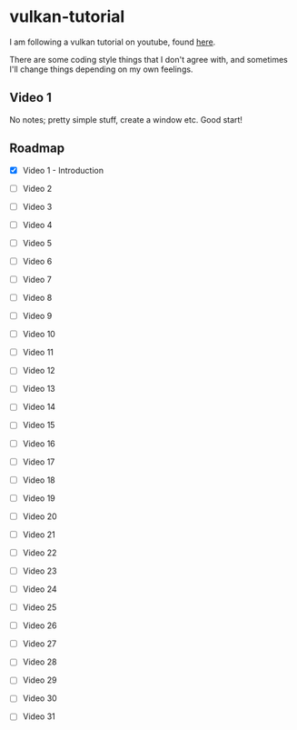 # vulkan-tutorial
I am following a vulkan tutorial on youtube, found [here](https://www.youtube.com/watch?v=lr93-_cC8v4&list=PL8327DO66nu9qYVKLDmdLW_84-yE4auCR&index=2).

There are some coding style things that I don't agree with, and sometimes I'll change things depending on my own feelings.

## Video 1
No notes; pretty simple stuff, create a window etc. Good start!

## Roadmap

- [x] Video 1 - Introduction
- [ ] Video 2
- [ ] Video 3
- [ ] Video 4
- [ ] Video 5
- [ ] Video 6
- [ ] Video 7
- [ ] Video 8
- [ ] Video 9
- [ ] Video 10
- [ ] Video 11
- [ ] Video 12
- [ ] Video 13
- [ ] Video 14
- [ ] Video 15
- [ ] Video 16
- [ ] Video 17
- [ ] Video 18
- [ ] Video 19
- [ ] Video 20
- [ ] Video 21
- [ ] Video 22
- [ ] Video 23
- [ ] Video 24
- [ ] Video 25
- [ ] Video 26
- [ ] Video 27
- [ ] Video 28
- [ ] Video 29
- [ ] Video 30
- [ ] Video 31

